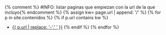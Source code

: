 {% comment %} #INFO: listar paginas que empiezan con la url de la que incluyo{% endcomment %}
{% assign kw= page.url | append: '/' %}
{% for p in site.contenidos %}
	{% if p.url contains kw %}
* <a href="{{p.url}}">{{ p.url | replace: '-',' ' }}</a>
	{% endif %}
{% endfor %}
